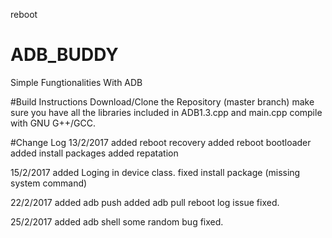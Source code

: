 
reboot 
# ADB_BUDDY
Simple Fungtionalities With ADB

#Build Instructions
Download/Clone the Repository (master branch)
make sure you have all the libraries included in ADB1.3.cpp and main.cpp
compile with GNU G++/GCC.

#Change Log
13/2/2017
added reboot recovery
added reboot bootloader
added install packages
added repatation 

15/2/2017
added Loging in device class.
fixed install package (missing system command)

22/2/2017
added adb push
added adb pull
reboot log issue fixed.

25/2/2017
added adb shell
some random bug fixed.
